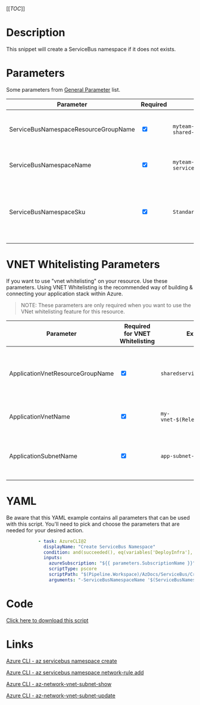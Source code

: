 [[_TOC_]]

# Description

This snippet will create a ServiceBus namespace if it does not exists.

# Parameters

Some parameters from [General Parameter](/Azure/Azure-CLI-Snippets) list.

| Parameter                              | Required                        | Example Value                                       | Description                                                                                                             |
| -------------------------------------- | ------------------------------- | --------------------------------------------------- | ------------------------------------------------------------------------------------------------------------------------|
| ServiceBusNamespaceResourceGroupName   | <input type="checkbox" checked> | `myteam-shared-$(Release.EnvironmentName)`          | ResourceGroupName where the ServiceBus Namespace should be created                                                      |
| ServiceBusNamespaceName                | <input type="checkbox" checked> | `myteam-servicebusns-$(Release.EnvironmentName)`    | This is the ServiceBus Namespace name to use.                                                                           |
| ServiceBusNamespaceSku                 | <input type="checkbox" checked> | `Standard`                                          | This is the sku you can choose for your ServiceBus Namespace. You have a choice between 'Basic', 'Standard', 'Premium'. |

# VNET Whitelisting Parameters

If you want to use "vnet whitelisting" on your resource. Use these parameters. Using VNET Whitelisting is the recommended way of building & connecting your application stack within Azure.

> NOTE: These parameters are only required when you want to use the VNet whitelisting feature for this resource.

| Parameter                        | Required for VNET Whitelisting  | Example Value                        | Description                                                              |
| -------------------------------- | ------------------------------- | ------------------------------------ | ------------------------------------------------------------------------ |
| ApplicationVnetResourceGroupName | <input type="checkbox" checked> | `sharedservices-rg`                  | The ResourceGroup where your VNET, for your storage account, resides in. |
| ApplicationVnetName              | <input type="checkbox" checked> | `my-vnet-$(Release.EnvironmentName)` | The name of the VNET the storage account is in                           |
| ApplicationSubnetName            | <input type="checkbox" checked> | `app-subnet-4`                       | The subnetname for the subnet whitelist on the storage account.          |

# YAML

Be aware that this YAML example contains all parameters that can be used with this script. You'll need to pick and choose the parameters that are needed for your desired action.

```yaml
            - task: AzureCLI@2
              displayName: "Create ServiceBus Namespace"
              condition: and(succeeded(), eq(variables['DeployInfra'], 'true'))
              inputs:
                azureSubscription: "${{ parameters.SubscriptionName }}"
                scriptType: pscore
                scriptPath: "$(Pipeline.Workspace)/AzDocs/ServiceBus/Create-ServiceBus-Namespace.ps1"
                arguments: "-ServiceBusNamespaceName '$(ServiceBusNamespaceName)' -ServiceBusNamespaceResourceGroupName '$(ServiceBusNamespaceResourceGroupName)' -ServiceBusNamespaceSku '$(ServiceBusNamespaceSku)' -ApplicationVnetResourceGroupName $(ApplicationVnetResourceGroupName) -ApplicationVnetName '$(ApplicationVnetName)' -ApplicationSubnetName '$(ServiceBusApplicationSubnetName)' -ResourceTags $(Resource.Tags)"
```

# Code

[Click here to download this script](../../../../src/ServiceBus/Create-ServiceBus-Namespace.ps1)

# Links

[Azure CLI - az servicebus namespace create](https://docs.microsoft.com/nl-nl/cli/azure/servicebus/namespace?view=azure-cli-latest#az_servicebus_namespace_create)

[Azure CLI - az servicebus namespace network-rule add](https://docs.microsoft.com/nl-nl/cli/azure/servicebus/namespace/network-rule?view=azure-cli-latest#az_servicebus_namespace_network_rule_add)

[Azure CLI - az-network-vnet-subnet-show](https://docs.microsoft.com/en-us/cli/azure/network/vnet/subnet?view=azure-cli-latest#az-network-vnet-subnet-show)

[Azure CLI - az-network-vnet-subnet-update](https://docs.microsoft.com/en-us/cli/azure/network/vnet/subnet?view=azure-cli-latest#az-network-vnet-subnet-update)
